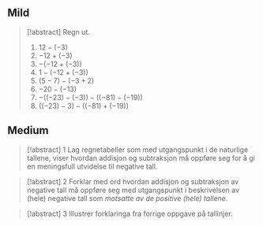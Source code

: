 

## Mild

> [!abstract] Regn ut.
> 1. $12 - ( - 3)$
> 2. $- 12 + ( - 3)$
> 3.  $- ( - 12 + ( - 3))$
> 4. $1 - ( - 12 + ( - 3))$
> 5. $(5 - 7) - ( - 3 + 2)$
> 6. $- 20 - ( - 13)$
> 7. $- \left( ( - 23) - ( - 3) \right) - (( - 81) - ( - 19))$
> 8. $\left( ( - 23) - 3 \right) - (( - 81) + ( - 19))$

## Medium



> [!abstract] 1
> Lag regnetabeller som med utgangspunkt i de naturlige tallene, viser hvordan addisjon og subtraksjon må oppføre seg for å gi en meningsfull utvidelse til negative tall.

> [!abstract] 2
> Forklar med ord hvordan addisjon og subtraksjon av negative tall må oppføre seg med utgangspunkt i beskrivelsen av (hele) negative tall som _motsatte av de positive (hele) tallene_.

> [!abstract] 3
> Illustrer forklaringa fra forrige oppgave på tallinjer.



